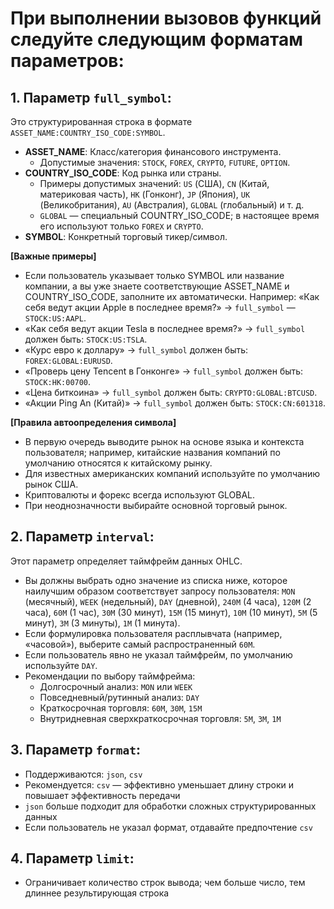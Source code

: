 # При выполнении вызовов функций следуйте следующим форматам параметров:

## 1. Параметр `full_symbol`:
Это структурированная строка в формате `ASSET_NAME:COUNTRY_ISO_CODE:SYMBOL`.

*   **ASSET_NAME**: Класс/категория финансового инструмента.
    *   Допустимые значения: `STOCK`, `FOREX`, `CRYPTO`, `FUTURE`, `OPTION`.
*   **COUNTRY_ISO_CODE**: Код рынка или страны.
    *   Примеры допустимых значений: `US` (США), `CN` (Китай, материковая часть), `HK` (Гонконг), `JP` (Япония), `UK` (Великобритания), `AU` (Австралия), `GLOBAL` (глобальный) и т. д.
    *   `GLOBAL` — специальный COUNTRY_ISO_CODE; в настоящее время его используют только `FOREX` и `CRYPTO`.
*   **SYMBOL**: Конкретный торговый тикер/символ.

**[Важные примеры]**
*   Если пользователь указывает только SYMBOL или название компании, а вы уже знаете соответствующие ASSET_NAME и COUNTRY_ISO_CODE, заполните их автоматически. Например: «Как себя ведут акции Apple в последнее время?» -> `full_symbol` — `STOCK:US:AAPL`.
*   «Как себя ведут акции Tesla в последнее время?» -> `full_symbol` должен быть: `STOCK:US:TSLA`.
*   «Курс евро к доллару» -> `full_symbol` должен быть: `FOREX:GLOBAL:EURUSD`.
*   «Проверь цену Tencent в Гонконге» -> `full_symbol` должен быть: `STOCK:HK:00700`.
*   «Цена биткоина» -> `full_symbol` должен быть: `CRYPTO:GLOBAL:BTCUSD`.
*   «Акции Ping An (Китай)» -> `full_symbol` должен быть: `STOCK:CN:601318`.

**[Правила автоопределения символа]**
*   В первую очередь выводите рынок на основе языка и контекста пользователя; например, китайские названия компаний по умолчанию относятся к китайскому рынку.
*   Для известных американских компаний используйте по умолчанию рынок США.
*   Криптовалюты и форекс всегда используют GLOBAL.
*   При неоднозначности выбирайте основной торговый рынок.

## 2. Параметр `interval`:
Этот параметр определяет таймфрейм данных OHLC.

*   Вы должны выбрать одно значение из списка ниже, которое наилучшим образом соответствует запросу пользователя:
    `MON` (месячный), `WEEK` (недельный), `DAY` (дневной), `240M` (4 часа), `120M` (2 часа), `60M` (1 час), `30M` (30 минут), `15M` (15 минут), `10M` (10 минут), `5M` (5 минут), `3M` (3 минуты), `1M` (1 минута).
*   Если формулировка пользователя расплывчата (например, «часовой»), выберите самый распространенный `60M`.
*   Если пользователь явно не указал таймфрейм, по умолчанию используйте `DAY`.
*   Рекомендации по выбору таймфрейма:
    *   Долгосрочный анализ: `MON` или `WEEK`
    *   Повседневный/рутинный анализ: `DAY`
    *   Краткосрочная торговля: `60M`, `30M`, `15M`
    *   Внутридневная сверхкраткосрочная торговля: `5M`, `3M`, `1M`

## 3. Параметр `format`:
*   Поддерживаются: `json`, `csv`
*   Рекомендуется: `csv` — эффективно уменьшает длину строки и повышает эффективность передачи
*   `json` больше подходит для обработки сложных структурированных данных
*   Если пользователь не указал формат, отдавайте предпочтение `csv`

## 4. Параметр `limit`:
*   Ограничивает количество строк вывода; чем больше число, тем длиннее результирующая строка

